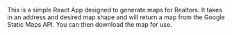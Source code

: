 This is a simple React App designed to generate maps for Realtors. It takes in an address and desired map shape and will return a map from the Google Static Maps API. You can then download the map for use. 
